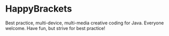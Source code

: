 # HappyBrackets
Best practice, multi-device, multi-media creative coding for Java. Everyone welcome. Have fun, but strive for best practice!
